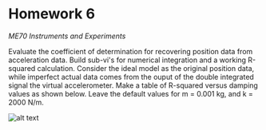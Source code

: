 # Homework 6
*ME70 Instruments and Experiments*


Evaluate the coefficient of determination for recovering position data from acceleration data. Build sub-vi's for numerical integration and a working R-squared calculation. Consider the ideal model as the original position data, while imperfect actual data comes from the ouput of the double integrated signal the virtual accelerometer. Make a table of R-squared versus damping values as shown below. Leave the default values for m = 0.001 kg, and k = 2000 N/m.

![alt text](https://github.com/0xmaia/Images/blob/main/ME70_Hmwk06_Image.jpg)
